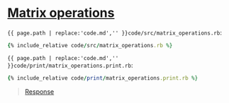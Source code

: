 # [Matrix operations](code.zip)

`{{ page.path | replace:'code.md','' }}code/src/matrix_operations.rb`:

```rb
{% include_relative code/src/matrix_operations.rb %}
```

`{{ page.path | replace:'code.md','' }}code/print/matrix_operations.print.rb`:

```rb
{% include_relative code/print/matrix_operations.print.rb %}
```

> [Response](response/src/matrix_operations.rb)
